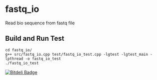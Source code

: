 fastq_io
=======

Read bio sequence from fastq file

Build and Run Test
----------
    cd fastq_io/
    g++ src/fastq_io.cpp test/fastq_io_test.cpp -lgtest -lgtest_main -lpthread -o fastq_io_test
    ./fastq_io_test


[![Bitdeli Badge](https://d2weczhvl823v0.cloudfront.net/shu65/fastq_io/trend.png)](https://bitdeli.com/free "Bitdeli Badge")

